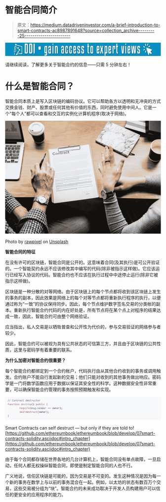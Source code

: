 # 智能合同简介

> 原文：<https://medium.datadriveninvestor.com/a-brief-introduction-to-smart-contracts-ac8987891648?source=collection_archive---------25----------------------->

[![](img/2669e1fb4ab579c4de525c312959fb25.png)](http://www.track.datadriveninvestor.com/1B9E)

请继续阅读，了解更多关于智能合约的信息——只需 5 分钟左右！

# 什么是智能合同？

智能合同本质上是写入区块链的编码协议。它可以帮助各方以透明和无冲突的方式交换金钱、财产、股票或任何其他有价值的东西，同时避免使用中间人。它是一个“每个人”都可以查看和交互的实例化计算机程序(取决于网络)。

![](img/fdfeadb5c83ed47e8667dc200a4e3843.png)

Photo by [rawpixel](https://unsplash.com/photos/nZPnSyeLUcg?utm_source=unsplash&utm_medium=referral&utm_content=creditCopyText) on [Unsplash](https://unsplash.com/search/photos/smart-contract?utm_source=unsplash&utm_medium=referral&utm_content=creditCopyText)

**智能合同的特征**

在没有许可的区块链，智能合同是公开的。这意味着合同(及其执行)是可公开验证的。一个智能契约永远不应该修改其中编写的代码(除非被指示这样做)。它应该运行已经写入协议的代码。智能合约也不应该在执行过程中中途停止运行(除非它被指示这样做)。

区块链是一种分散的对等网络。由于区块链上的每个节点都将收到该区块链上发生的事务的副本，因此效果是网络上的每个对等节点都将重新执行程序的执行，以便通过称为“一致”的协议保持同步。因此，每个节点维护数字签名交易的分类帐的副本。重新执行智能合约代码的内在好处是，所有节点将在某个点上对程序的结果达成一致，因此，智能合约可由整个网络验证。

应当指出，私人交易是以牺牲普查和公开性为代价的，参与交易验证的网络参与者较少。

因此，智能合约可以被视为具有公共状态的可信第三方，并且由于区块链的公共性质，这里与密码学有着重要的联系。

**为什么加密对智能合约很重要？**

每个智能合约都绑定到一个合约帐户，代码执行由从其他合约收到的事务或调用触发。合约账户不能自行发起新的交易；他们只能对收到的其他事务做出响应。密码学是一门将数学函数应用于数据以保证其安全性的科学。这种数据安全性非常重要，可以确保智能合约管理的事务按照预期触发和实现。

![](img/c993ca4aaad7a2ed6b4025e419242214.png)

Smart Contracts can self destruct — but only if they are told to! [https://github.com/ethereumbook/ethereumbook/blob/develop/07smart-contracts-solidity.asciidoc#intro_chapter](https://github.com/ethereumbook/ethereumbook/blob/develop/07smart-contracts-solidity.asciidoc#intro_chapter)

由于每个合同都存储在世界各地的几台计算机上，智能合同没有单点故障，一旦启动，任何人都无权操纵智能合同，即使是制定智能合同的人也不行。

广义地说，信任区块链是可能的，因为交易是不可变的。发生这种情况是因为每一个新的事务在数学上与以前的事务混合在一起。例如，以太坊的状态有数百万个交易，这些交易被分组为“块”。智能合约的未来成功取决于开发人员构建用户可以信任的更安全的应用程序的能力。